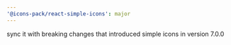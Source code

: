 ```yaml
---
'@icons-pack/react-simple-icons': major
---
```


sync it with breaking changes that introduced simple icons in version 7.0.0
